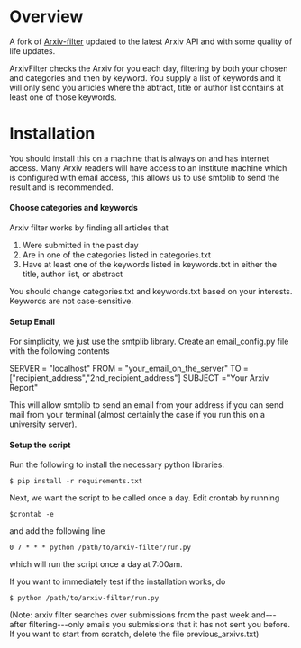 # Overview

A fork of [Arxiv-filter](https://github.com/gkahn13/arxiv-filter) updated to the latest Arxiv API and with some quality of life updates.

ArxivFilter checks the Arxiv for you each day, filtering by both your chosen and categories and then by keyword. You supply a list of keywords and it will only send you articles where the abtract, title or author list contains at least one of those keywords.

# Installation

You should install this on a machine that is always on and has internet access. Many Arxiv readers will have access to an institute machine which is configured with email access, this allows us to use smtplib to send the result and is recommended.

#### Choose categories and keywords

Arxiv filter works by finding all articles that
1. Were submitted in the past day
2. Are in one of the categories listed in categories.txt
3. Have at least one of the keywords listed in keywords.txt in either the title, author list, or abstract

You should change categories.txt and keywords.txt based on your interests. Keywords are not case-sensitive.

#### Setup Email

For simplicity, we just use the smtplib library. Create an email_config.py file with the following contents

SERVER = "localhost"
FROM = "your_email_on_the_server"
TO =["recipient_address","2nd_recipient_address"]
SUBJECT ="Your Arxiv Report"

This will allow  smtplib to send an email from your address if you can send mail from your terminal (almost certainly the case if you run this on a university server).

#### Setup the script

Run the following to install the necessary python libraries:
```
$ pip install -r requirements.txt
```
Next, we want the script to be called once a day. Edit crontab by running
```
$crontab -e
```
and add the following line
```
0 7 * * * python /path/to/arxiv-filter/run.py
```
which will run the script once a day at 7:00am.

If you want to immediately test if the installation works, do
```
$ python /path/to/arxiv-filter/run.py
```
(Note: arxiv filter searches over submissions from the past week and---after filtering---only emails you submissions that it has not sent you before. If you want to start from scratch, delete the file previous_arxivs.txt)
